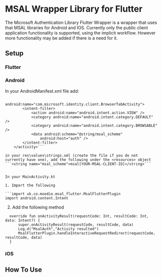 # MSAL Wrapper Library for Flutter
The Microsoft Authentication Library Flutter Wrapper is a wrapper that uses that MSAL libraries for Android and IOS. Currently only the public client application functionality is supported, using the implicit workflow. 
However more functionality may be added if there is a need for it.

## Setup

### Flutter

### Android

In your AndroidManifest.xml file add:

```<activity
        android:name="com.microsoft.identity.client.BrowserTabActivity">
        <intent-filter>
            <action android:name="android.intent.action.VIEW" />
            <category android:name="android.intent.category.DEFAULT" />
            <category android:name="android.intent.category.BROWSABLE" />
            <data android:scheme="@string/msal_scheme"
                android:host="auth" />
        </intent-filter>
    </activity>```

in your res\values\strings.xml (create the file if you do not currently have one), add the following under the <resources> object
```<string name="msal_scheme">msal[YOUR-MSAL-CLIENT-ID]</string>```


In your MainActivity.kt

1. Import the following

```import uk.co.moodio.msal_flutter.MsalFlutterPlugin
import android.content.Intent
```

2. Add the following method
```
  override fun onActivityResult(requestCode: Int, resultCode: Int, data: Intent?) {
      super.onActivityResult(requestCode, resultCode, data)
      Log.d("MsalAuth","Activity resulted")
      MsalFlutterPlugin.handleInteractiveRequestRedirect(requestCode, resultCode, data)
  }
  ```
### iOS


## How To Use

